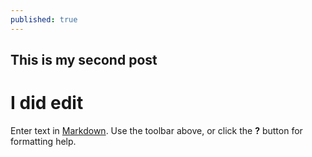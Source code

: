 ```yaml
---
published: true
---
```

## This is my second post
# I did edit
Enter text in [Markdown](http://daringfireball.net/projects/markdown/). Use the toolbar above, or click the **?** button for formatting help.

